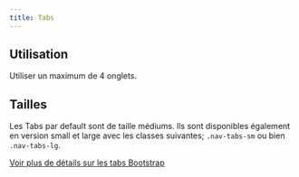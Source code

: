 ```yaml
---
title: Tabs
---
```


## Utilisation

Utiliser un maximum de 4 onglets.

## Tailles

Les Tabs par default sont de taille médiums. Ils sont disponibles également en version small et large avec les classes suivantes; <code>.nav-tabs-sm</code> ou bien <code>.nav-tabs-lg</code>.

[Voir plus de détails sur les tabs Bootstrap](https://getbootstrap.com/docs/4.3/components/navs/#tabs)
